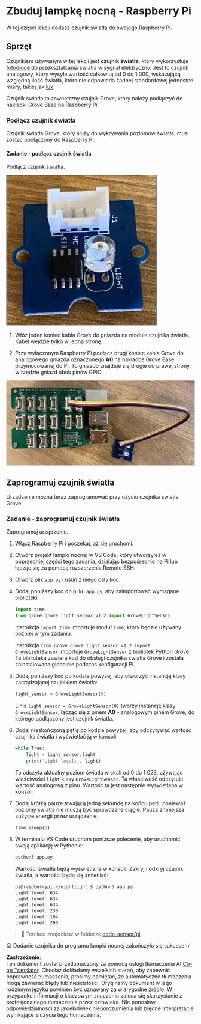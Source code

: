 <!--
CO_OP_TRANSLATOR_METADATA:
{
  "original_hash": "ea733bd0cdf2479e082373f765a08678",
  "translation_date": "2025-08-26T07:01:44+00:00",
  "source_file": "1-getting-started/lessons/3-sensors-and-actuators/pi-sensor.md",
  "language_code": "pl"
}
-->
# Zbuduj lampkę nocną - Raspberry Pi

W tej części lekcji dodasz czujnik światła do swojego Raspberry Pi.

## Sprzęt

Czujnikiem używanym w tej lekcji jest **czujnik światła**, który wykorzystuje [fotodiodę](https://wikipedia.org/wiki/Fotodioda) do przekształcania światła w sygnał elektryczny. Jest to czujnik analogowy, który wysyła wartość całkowitą od 0 do 1 000, wskazującą względną ilość światła, która nie odpowiada żadnej standardowej jednostce miary, takiej jak [lux](https://wikipedia.org/wiki/Lux).

Czujnik światła to zewnętrzny czujnik Grove, który należy podłączyć do nakładki Grove Base na Raspberry Pi.

### Podłącz czujnik światła

Czujnik światła Grove, który służy do wykrywania poziomów światła, musi zostać podłączony do Raspberry Pi.

#### Zadanie - podłącz czujnik światła

Podłącz czujnik światła.

![Czujnik światła Grove](../../../../../translated_images/grove-light-sensor.b8127b7c434e632d6bcdb57587a14e9ef69a268a22df95d08628f62b8fa5505c.pl.png)

1. Włóż jeden koniec kabla Grove do gniazda na module czujnika światła. Kabel wejdzie tylko w jedną stronę.

1. Przy wyłączonym Raspberry Pi podłącz drugi koniec kabla Grove do analogowego gniazda oznaczonego **A0** na nakładce Grove Base przymocowanej do Pi. To gniazdo znajduje się drugie od prawej strony, w rzędzie gniazd obok pinów GPIO.

![Czujnik światła Grove podłączony do gniazda A0](../../../../../translated_images/pi-light-sensor.66cc1e31fa48cd7d5f23400d4b2119aa41508275cb7c778053a7923b4e972d7e.pl.png)

## Zaprogramuj czujnik światła

Urządzenie można teraz zaprogramować przy użyciu czujnika światła Grove.

### Zadanie - zaprogramuj czujnik światła

Zaprogramuj urządzenie.

1. Włącz Raspberry Pi i poczekaj, aż się uruchomi.

1. Otwórz projekt lampki nocnej w VS Code, który utworzyłeś w poprzedniej części tego zadania, działając bezpośrednio na Pi lub łącząc się za pomocą rozszerzenia Remote SSH.

1. Otwórz plik `app.py` i usuń z niego cały kod.

1. Dodaj poniższy kod do pliku `app.py`, aby zaimportować wymagane biblioteki:

    ```python
    import time
    from grove.grove_light_sensor_v1_2 import GroveLightSensor
    ```

    Instrukcja `import time` importuje moduł `time`, który będzie używany później w tym zadaniu.

    Instrukcja `from grove.grove_light_sensor_v1_2 import GroveLightSensor` importuje `GroveLightSensor` z bibliotek Python Grove. Ta biblioteka zawiera kod do obsługi czujnika światła Grove i została zainstalowana globalnie podczas konfiguracji Pi.

1. Dodaj poniższy kod po kodzie powyżej, aby utworzyć instancję klasy zarządzającej czujnikiem światła:

    ```python
    light_sensor = GroveLightSensor(0)
    ```

    Linia `light_sensor = GroveLightSensor(0)` tworzy instancję klasy `GroveLightSensor`, łącząc się z pinem **A0** - analogowym pinem Grove, do którego podłączony jest czujnik światła.

1. Dodaj nieskończoną pętlę po kodzie powyżej, aby odczytywać wartość czujnika światła i wyświetlać ją w konsoli:

    ```python
    while True:
        light = light_sensor.light
        print('Light level:', light)
    ```

    To odczyta aktualny poziom światła w skali od 0 do 1 023, używając właściwości `light` klasy `GroveLightSensor`. Ta właściwość odczytuje wartość analogową z pinu. Wartość ta jest następnie wyświetlana w konsoli.

1. Dodaj krótką pauzę trwającą jedną sekundę na końcu pętli, ponieważ poziomy światła nie muszą być sprawdzane ciągle. Pauza zmniejsza zużycie energii przez urządzenie.

    ```python
    time.sleep(1)
    ```

1. W terminalu VS Code uruchom poniższe polecenie, aby uruchomić swoją aplikację w Pythonie:

    ```sh
    python3 app.py
    ```

    Wartości światła będą wyświetlane w konsoli. Zakryj i odkryj czujnik światła, a wartości będą się zmieniać:

    ```output
    pi@raspberrypi:~/nightlight $ python3 app.py 
    Light level: 634
    Light level: 634
    Light level: 634
    Light level: 230
    Light level: 104
    Light level: 290
    ```

> 💁 Ten kod znajdziesz w folderze [code-sensor/pi](../../../../../1-getting-started/lessons/3-sensors-and-actuators/code-sensor/pi).

😀 Dodanie czujnika do programu lampki nocnej zakończyło się sukcesem!

**Zastrzeżenie**:  
Ten dokument został przetłumaczony za pomocą usługi tłumaczenia AI [Co-op Translator](https://github.com/Azure/co-op-translator). Chociaż dokładamy wszelkich starań, aby zapewnić poprawność tłumaczenia, prosimy pamiętać, że automatyczne tłumaczenia mogą zawierać błędy lub nieścisłości. Oryginalny dokument w jego rodzimym języku powinien być uznawany za wiarygodne źródło. W przypadku informacji o kluczowym znaczeniu zaleca się skorzystanie z profesjonalnego tłumaczenia przez człowieka. Nie ponosimy odpowiedzialności za jakiekolwiek nieporozumienia lub błędne interpretacje wynikające z użycia tego tłumaczenia.